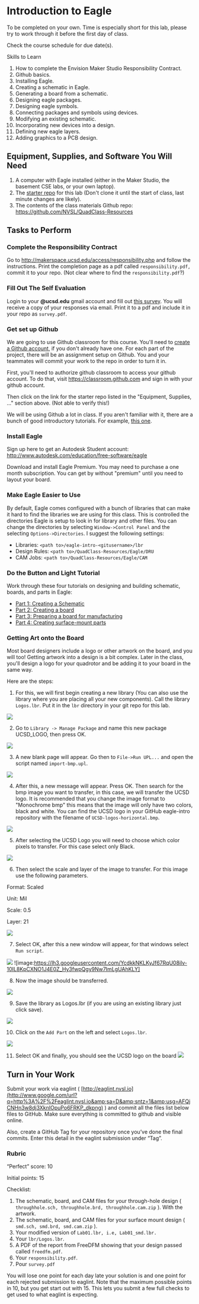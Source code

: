 # Introduction to Eagle

To be completed on your own. Time is especially short for this lab, please try to work through it before the first day of class.

Check the course schedule for due date(s).

Skills to Learn

1. How to complete the Envision Maker Studio Responsibility Contract.
2. Github basics.
3. Installing Eagle.
4. Creating a schematic in Eagle.
5. Generating a board from a schematic.
6. Designing eagle packages.
7. Designing eagle symbols.
8. Connecting packages and symbols using devices.
9. Modifying an existing schematic.
10. Incorporating new devices into a design.
11. Defining new eagle layers.
12. Adding graphics to a PCB design.

## Equipment, Supplies, and Software You Will Need

1. A computer with Eagle installed (either in the Maker Studio, the basement CSE labs, or your own laptop).
2. The [starter repo](https://classroom.github.com/a/AOGppG5g) for this lab (Don't clone it until the start of class, last minute changes are likely).
3. The contents of the class materials Github repo: https://github.com/NVSL/QuadClass-Resources

## Tasks to Perform

### Complete the Responsibility Contract

Go to http://makerspace.ucsd.edu/access/responsibility.php and follow the instructions. Print the completion page as a pdf called `responsibility.pdf,` commit it to your repo. (Not clear where to find the `responsibility.pdf`?)

### Fill Out The Self Evaluation

Login to your __@ucsd.edu__ gmail account and fill out [this survey](https://docs.google.com/forms/d/e/1FAIpQLSdY2ymtVFEI_7CQra3eP1GEthNj2aCQCzFrduqjD7a3Ln4OEA/viewform).  You will receive
a copy of your responses via email.  Print it to a pdf and include it in your repo as `survey.pdf`.

### Get set up Github

We are going to use Github classroom for this course. You'll need to [create a Github account](https://github.com/), if you don't already have one. For each part of the project, there will be an assignment setup on Github. You and your teammates will commit your work to the repo in order to turn it in.

First, you'll need to authorize github classroom to access your github account. To do that, visit https://classroom.github.com and sign in with your github account.

Then click on the link for the starter repo listed in the "Equipment, Supplies, ..." section above. (Not able to verify this!)

We will be using Github a lot in class. If you aren't familiar with it, there are a bunch of good introductory tutorials. For example, [this one](http://try.github.io/).

### Install Eagle

Sign up here to get an Autodesk Student account: http://www.autodesk.com/education/free-software/eagle

Download and install Eagle Premium. You may need to purchase a one month subscription.  You can get by without "premium" until you need to layout your board.

### Make Eagle Easier to Use

By default, Eagle comes configured with a bunch of libraries that can make it hard to find the libraries we are using for this class. This is controlled the directories Eagle is setup to look in for library and other files. You can change the directories by selecting `Window->Control Panel` and the selecting `Options->Directories`. I suggest the following settings:

* Libraries: `<path to>/eagle-intro-<gitusername>/lbr`
* Design Rules: `<path to>/QuadClass-Resources/Eagle/DRU`
* CAM Jobs: `<path to>/QuadClass-Resources/Eagle/CAM`

### Do the Button and Light Tutorial

Work through these four tutorials on designing and building schematic, boards, and parts in Eagle:

* [Part 1: Creating a Schematic](Creating-A-Schematic.md)
* [Part 2: Creating a board ](Creating-A-Board.md)
* [Part 3: Preparing a board for manufacturing](Preparing-The-Board-For-Manufacturing.md)
* [Part 4: Creating surface-mount parts](Creating-Surface-Mount-Parts.md)

### Getting Art onto the Board

Most board designers include a logo or other artwork on the board, and you will too! Getting artwork into a design is a bit complex. Later in the class, you'll design a logo for your quadrotor and be adding it to your board in the same way.

Here are the steps:

1. For this, we will first begin creating a new library (You can also use the library where you are placing all your new components). Call the library `Logos.lbr`. Put it in the `lbr` directory in your git repo for this lab.

![](images/artwork1_new.png)

2. Go to `Library -> Manage Package` and name this new package UCSD_LOGO, then press OK.

![](images/artwork2_new.png)

3. A new blank page will appear. Go then to `File->Run UPL...` and open the script named `import-bmp.upl`.

![](images/artwork3_new.png)

4. After this, a new message will appear. Press OK. Then search for the bmp image you want to transfer, in this case, we will transfer the UCSD logo. It is recommended that you change the image format to "Monochrome bmp" this means that the image will only have two colors, black and white. You can find the UCSD logo in your GitHub eagle-intro repository with the filename of `UCSD-logos-horizontal.bmp`.

![](images/artwork4_new.png)

5. After selecting the UCSD Logo you will need to choose which color pixels to transfer. For this case select only Black.

![](images/artwork5_new.png)

6. Then select the scale and layer of the image to transfer. For this image use the following parameters.

Format: Scaled

Unit: Mil

Scale: 0.5

Layer: 21

![](images/artwork6_new.png)

7. Select OK, after this a new window will appear, for that windows select `Run script`.

![](images/artwork7_new.png)
![image:https://lh3.googleusercontent.com/YcdkkNKLKyJf67RqU08ilv-10IL8KpCXNO1J4E0Z_Hy3fwpQgy9Nw7ImLgUAhKLY]

8. Now the image should be transferred. 
<!--
You will notice some text below the image (red circle), this is the path of the image. Zoom to it and delete it.
-->
![](images/artwork8_new.png)

9. Save the library as Logos.lbr (if you are using an existing library just click save).

![](images/artwork9_new.png)

10. Click on the ``Add Part`` on the left and select ``Logos.lbr``.
<!--
Now open the Button-and-Light schematic and select `Library-> use`. After this search and open the library Logos.lbr or the library where you saved the logo.
-->
![](images/artwork10_new.png)

<!--
11. Select “Add” for adding an element and search for the UCSD_LOGO.
-->
11. Select OK and finally, you should see the UCSD logo on the board
![](images/artwork11_new.png)

<!--
12. Select OK and finally, you should see the UCSD logo on the board.
![](images/artwork12.png)
-->

## Turn in Your Work

Submit your work via eaglint ( [http://eaglint.nvsl.io](http://www.google.com/url?q=http%3A%2F%2Feaglint.nvsl.io&amp;sa=D&amp;sntz=1&amp;usg=AFQjCNHn3w8dj3XknIOpuPo6FRKP_dkpng) ) and commit all the files list below files to GitHub. Make sure everything is committed to github and visible online. 

Also, create a GitHub Tag for your repository once you’ve done the final commits. Enter this detail in the eaglint submission under “Tag”.

### Rubric

“Perfect” score: 10

Initial points: 15

Checklist:

1. The schematic, board, and CAM files for your through-hole design ( `throughhole.sch, throughhole.brd, throughhole.cam.zip` ). With the artwork.
2. The schematic, board, and CAM files for your surface mount design ( `smd.sch, smd.brd, smd.cam.zip` ).
3. Your modified version of `Lab01.lbr, i.e, Lab01_smd.lbr.`
4. Your `lbr/Logos.lbr`.
5. A PDF of the report from FreeDFM showing that your design passed called `freedfm.pdf`.
6. Your `responsibility.pdf`.
7. Pour `survey.pdf`

You will lose one point for each day late your solution is and one point for each rejected submission to eaglint.  Note that the maximum possible points in 10, but you get start out with 15.  This lets you submit a few full checks to get used to what eaglint is expecting.

